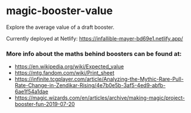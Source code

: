 # magic-booster-value
Explore the average value of a draft booster.

Currently deployed at Netlify:
https://infallible-mayer-bd69e1.netlify.app/


### More info about the maths behind boosters can be found at:
- https://en.wikipedia.org/wiki/Expected_value
- https://mtg.fandom.com/wiki/Print_sheet
- https://infinite.tcgplayer.com/article/Analyzing-the-Mythic-Rare-Pull-Rate-Change-in-Zendikar-Rising/4e7b0e5b-3af5-4ed9-abfb-6ae1f54a1dae
- https://magic.wizards.com/en/articles/archive/making-magic/project-booster-fun-2019-07-20
